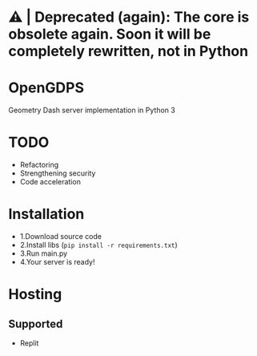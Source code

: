 # ⚠ | Deprecated (again): The core is obsolete again. Soon it will be completely rewritten, not in Python
# OpenGDPS
Geometry Dash server implementation in Python 3

# TODO
 - Refactoring
 - Strengthening security
 - Code acceleration

# Installation
 - 1.Download source code
 - 2.Install libs (``pip install -r requirements.txt``)
 - 3.Run main.py
 - 4.Your server is ready!

# Hosting
## Supported
 - Replit
